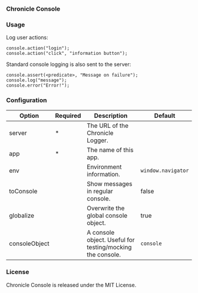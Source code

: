 ### Chronicle Console

### Usage

Log user actions:

```
console.action("login");
console.action("click", "information button");
```

Standard console logging is also sent to the server:

```
console.assert(<predicate>, "Message on failure");
console.log("message");
console.error("Error!");
```

### Configuration

| Option        | Required | Description                                               | Default            |
| ------------- | -------- | --------------------------------------------------------- | ------------------ |
| server        | \*       | The URL of the Chronicle Logger.                          |                    |
| app           | \*       | The name of this app.                                     |                    |
| env           |          | Environment information.                                  | `window.navigator` |
| toConsole     |          | Show messages in regular console.                         | false              |
| globalize     |          | Overwrite the global console object.                      | true               |
| consoleObject |          | A console object. Useful for testing/mocking the console. | `console`          |

### License

Chronicle Console is released under the MIT License.
